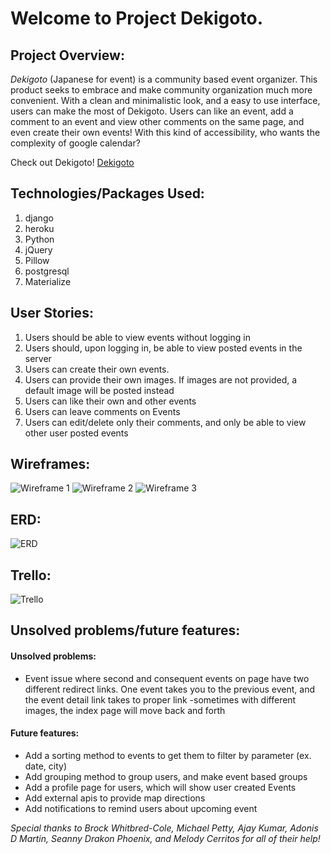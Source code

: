 # Welcome to Project Dekigoto.

## Project Overview:
*Dekigoto* (Japanese for event) is a community based event organizer. This product seeks to embrace and make community organization much more convenient. With a clean and minimalistic look, and a easy to use interface, users can make the most of Dekigoto. Users can like an event, add a comment to an event and view other comments on the same page, and even create their own events! With this kind of accessibility, who wants the complexity of google calendar?

Check out Dekigoto!
[Dekigoto](https://dekigoto-ss.herokuapp.com/)


## Technologies/Packages Used:
1. django
2. heroku
3. Python
4. jQuery
5. Pillow
6. postgresql
7. Materialize


## User Stories:
1. Users should be able to view events without logging in
2. Users should, upon logging in, be able to view posted events in the server
3. Users can create their own events.
  1. Users can provide their own images. If images are not provided, a default image will be posted instead
4. Users can like their own and other events
5. Users can leave comments on Events
6. Users can edit/delete only their comments, and only be able to view other user posted events

## Wireframes:
![Wireframe 1](https://imgur.com/xj6X1DY)
![Wireframe 2](https://imgur.com/gVis9mx)
![Wireframe 3](https://imgur.com/vT3EzaN)
## ERD:
![ERD](https://imgur.com/n6CyNGE)
## Trello:
![Trello](https://imgur.com/PItGNYr)

## Unsolved problems/future features:

#### Unsolved problems:
- Event issue where second and consequent events on page have two different redirect links. One event takes you to the previous event, and the event detail link takes to proper link
-sometimes with different images, the index page will move back and forth

#### Future features:
- Add a sorting method to events to get them to filter by parameter (ex. date, city)
- Add grouping method to group users, and make event based groups
- Add a profile page for users, which will show user created Events
- Add external apis to provide map directions
- Add notifications to remind users about upcoming event

*Special thanks to Brock Whitbred-Cole, Michael Petty, Ajay Kumar, Adonis D Martin, Seanny Drakon Phoenix, and Melody Cerritos for all of their help!*
